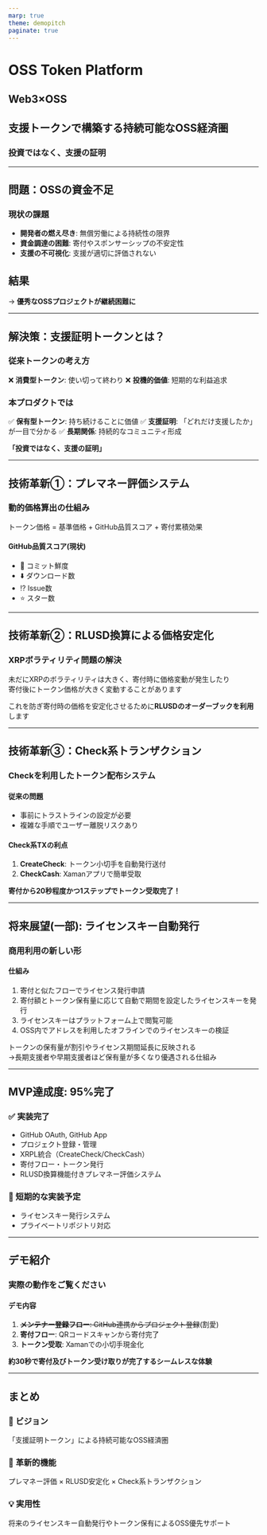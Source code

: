 ```yaml
---
marp: true
theme: demopitch
paginate: true
---
```


# OSS **Token** Platform

## Web3×OSS

## 支援トークンで構築する持続可能なOSS経済圏

### 投資ではなく、支援の証明

---

## 問題：OSSの資金不足

### 現状の課題

- **開発者の燃え尽き**: 無償労働による持続性の限界
- **資金調達の困難**: 寄付やスポンサーシップの不安定性
- **支援の不可視化**: 支援が適切に評価されない

## 結果

→ **優秀なOSSプロジェクトが継続困難に**

---

## 解決策：支援証明トークンとは？

### 従来トークンの考え方

❌ **消費型トークン**: 使い切って終わり
❌ **投機的価値**: 短期的な利益追求

### 本プロダクトでは

✅ **保有型トークン**: 持ち続けることに価値
✅ **支援証明**: 「どれだけ支援したか」が一目で分かる
✅ **長期関係**: 持続的なコミュニティ形成

**「投資ではなく、支援の証明」**

---

## 技術革新①：プレマネー評価システム

### 動的価格算出の仕組み

トークン価格 = 基準価格 + <span class="accent">GitHub品質スコア</span> + 寄付累積効果

#### GitHub品質スコア(現状)

- 📝 コミット鮮度
- ⬇️ ダウンロード数
- ⁉️ Issue数
- ⭐ スター数

---

## 技術革新②：RLUSD換算による価格安定化

### XRPボラティリティ問題の解決

未だにXRPのボラティリティは大きく、寄付時に価格変動が発生したり  
寄付後にトークン価格が大きく変動することがあります

これを防ぎ寄付時の価格を安定化させるために<span class="accent">**RLUSDのオーダーブックを利用**</span>します

---

## 技術革新③：Check系トランザクション

### Checkを利用したトークン配布システム

#### 従来の問題

- 事前にトラストラインの設定が必要
- 複雑な手順でユーザー離脱リスクあり

#### Check系TXの利点

1. **CreateCheck**: トークン小切手を自動発行送付
2. **CheckCash**: Xamanアプリで簡単受取

**寄付から20秒程度かつ1ステップでトークン受取完了！**

---

## 将来展望(一部): ライセンスキー自動発行

### 商用利用の新しい形

#### 仕組み

1. 寄付と似たフローでライセンス発行申請
2. 寄付額とトークン保有量に応じて自動で期間を設定したライセンスキーを発行
3. ライセンスキーはプラットフォーム上で閲覧可能
4. OSS内でアドレスを利用したオフラインでのライセンスキーの検証

トークンの保有量が割引やライセンス期間延長に反映される  
→長期支援者や早期支援者ほど保有量が多くなり優遇される仕組み

---

## MVP達成度: **95%完了**

### ✅ 実装完了

- GitHub OAuth, GitHub App
- プロジェクト登録・管理
- XRPL統合（CreateCheck/CheckCash）
- 寄付フロー・トークン発行
- RLUSD換算機能付きプレマネー評価システム

### 🚧 短期的な実装予定

- ライセンスキー発行システム
- プライベートリポジトリ対応

---

## デモ紹介

### 実際の動作をご覧ください

#### デモ内容

1. ~~**メンテナー登録フロー**: GitHub連携からプロジェクト登録~~(割愛)
2. **寄付フロー**: QRコードスキャンから寄付完了
3. **トークン受取**: Xamanでの小切手現金化

**約30秒で寄付及びトークン受け取りが完了するシームレスな体験**

---

## まとめ

### 🎯 **ビジョン**

「支援証明トークン」による持続可能なOSS経済圏

### 🚀 **革新的機能**

プレマネー評価 × RLUSD安定化 × Check系トランザクション

### 💡 **実用性**

将来のライセンスキー自動発行やトークン保有によるOSS優先サポート
